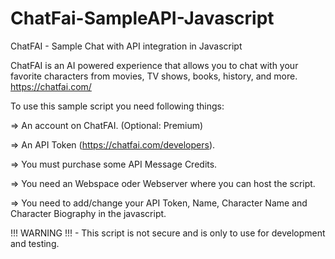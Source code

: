 # ChatFai-SampleAPI-Javascript
ChatFAI - Sample Chat with API integration in Javascript

ChatFAI is an AI powered experience that allows you to chat with your favorite characters from movies, TV shows, books, history, and more.
https://chatfai.com/

To use this sample script you need following things:

=> An account on ChatFAI. (Optional: Premium)

=> An API Token (https://chatfai.com/developers).

=> You must purchase some API Message Credits.

=> You need an Webspace oder Webserver where you can host the script.

=> You need to add/change your API Token, Name, Character Name and Character Biography in the javascript.

!!! WARNING !!! - This script is not secure and is only to use for development and testing.
 
